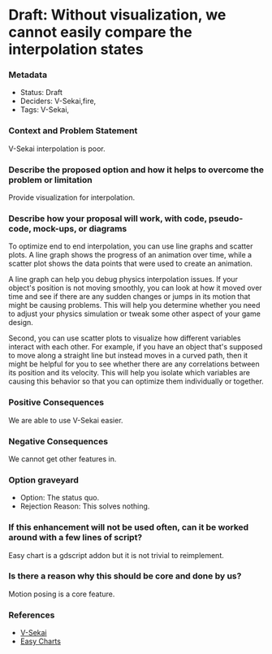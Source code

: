 # Draft: Without visualization, we cannot easily compare the interpolation states

### Metadata

- Status: Draft <!-- draft | proposed | rejected | accepted | deprecated | superseded by -->
- Deciders: V-Sekai,fire,
- Tags: V-Sekai,

### Context and Problem Statement

V-Sekai interpolation is poor.

### Describe the proposed option and how it helps to overcome the problem or limitation

Provide visualization for interpolation.

### Describe how your proposal will work, with code, pseudo-code, mock-ups, or diagrams

To optimize end to end interpolation, you can use line graphs and scatter plots. A line graph shows the progress of an animation over time, while a scatter plot shows the data points that were used to create an animation.

A line graph can help you debug physics interpolation issues. If your object's position is not moving smoothly, you can look at how it moved over time and see if there are any sudden changes or jumps in its motion that might be causing problems. This will help you determine whether you need to adjust your physics simulation or tweak some other aspect of your game design.

Second, you can use scatter plots to visualize how different variables interact with each other. For example, if you have an object that's supposed to move along a straight line but instead moves in a curved path, then it might be helpful for you to see whether there are any correlations between its position and its velocity. This will help you isolate which variables are causing this behavior so that you can optimize them individually or together.

### Positive Consequences

We are able to use V-Sekai easier.

### Negative Consequences

We cannot get other features in.

### Option graveyard

- Option: The status quo. <!-- List the proposed options no longer open for consideration. -->
- Rejection Reason: This solves nothing. <!-- List the reasons for the rejection: (the bad traits) -->

### If this enhancement will not be used often, can it be worked around with a few lines of script?

Easy chart is a gdscript addon but it is not trivial to reimplement.

### Is there a reason why this should be core and done by us?

Motion posing is a core feature.

### References

- [V-Sekai](https://v-sekai.org/)
- [Easy Charts](https://github.com/fenix-hub/godot-engine.easy-charts)

